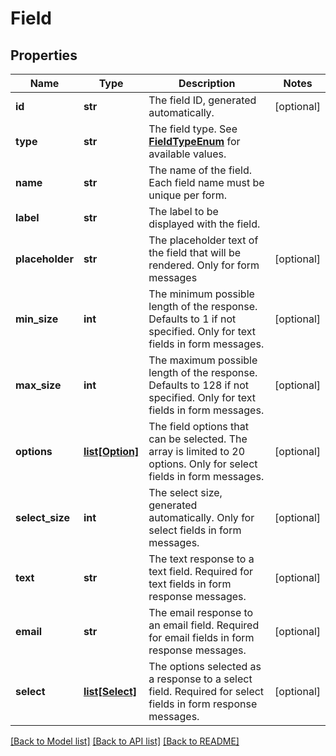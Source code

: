# Field

## Properties
Name | Type | Description | Notes
------------ | ------------- | ------------- | -------------
**id** | **str** | The field ID, generated automatically. | [optional] 
**type** | **str** | The field type. See [**FieldTypeEnum**](Enums.md#FieldTypeEnum) for available values. | 
**name** | **str** | The name of the field. Each field name must be unique per form. | 
**label** | **str** | The label to be displayed with the field. | 
**placeholder** | **str** | The placeholder text of the field that will be rendered. Only for form messages  | [optional] 
**min_size** | **int** | The minimum possible length of the response. Defaults to 1 if not specified. Only for text fields in form messages.  | [optional] 
**max_size** | **int** | The maximum possible length of the response. Defaults to 128 if not specified. Only for text fields in form messages.  | [optional] 
**options** | [**list[Option]**](Option.md) | The field options that can be selected. The array is limited to 20 options. Only for select fields in form messages.  | [optional] 
**select_size** | **int** | The select size, generated automatically. Only for select fields in form messages.  | [optional] 
**text** | **str** | The text response to a text field. Required for text fields in form response messages.  | [optional] 
**email** | **str** | The email response to an email field. Required for email fields in form response messages.  | [optional] 
**select** | [**list[Select]**](Select.md) | The options selected as a response to a select field. Required for select fields in form response messages.  | [optional] 

[[Back to Model list]](../README.md#documentation-for-models) [[Back to API list]](../README.md#documentation-for-api-endpoints) [[Back to README]](../README.md)


